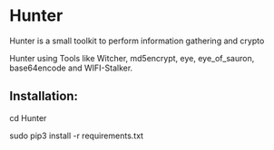 # Hunter
Hunter is a small toolkit to perform information gathering and crypto


Hunter using Tools like Witcher, md5encrypt, eye, eye_of_sauron, base64encode and WIFI-Stalker.


Installation:
-------------------------------------------------------------------
cd Hunter

sudo pip3 install -r requirements.txt
